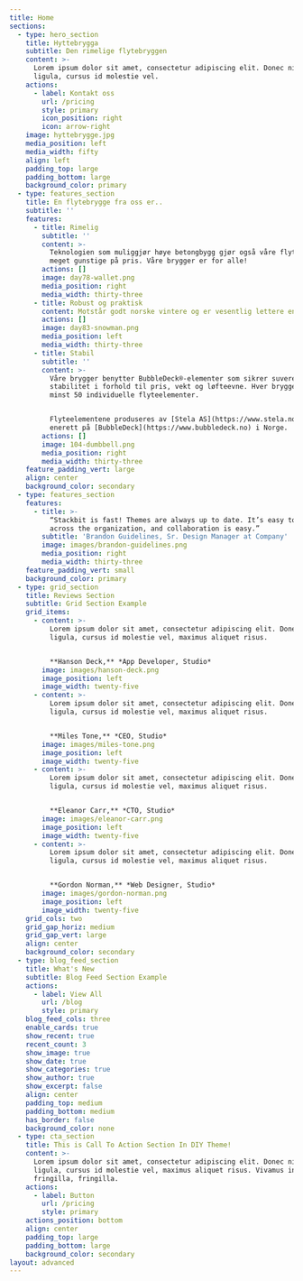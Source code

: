```yaml
---
title: Home
sections:
  - type: hero_section
    title: Hyttebrygga
    subtitle: Den rimelige flytebryggen
    content: >-
      Lorem ipsum dolor sit amet, consectetur adipiscing elit. Donec nisl
      ligula, cursus id molestie vel.
    actions:
      - label: Kontakt oss
        url: /pricing
        style: primary
        icon_position: right
        icon: arrow-right
    image: hyttebrygge.jpg
    media_position: left
    media_width: fifty
    align: left
    padding_top: large
    padding_bottom: large
    background_color: primary
  - type: features_section
    title: En flytebrygge fra oss er..
    subtitle: ''
    features:
      - title: Rimelig
        subtitle: ''
        content: >-
          Teknologien som muliggjør høye betongbygg gjør også våre flytebrygger
          meget gunstige på pris. Våre brygger er for alle!
        actions: []
        image: day78-wallet.png
        media_position: right
        media_width: thirty-three
      - title: Robust og praktisk
        content: Motstår godt norske vintere og er vesentlig lettere enn betongbrygger.
        actions: []
        image: day83-snowman.png
        media_position: left
        media_width: thirty-three
      - title: Stabil
        subtitle: ''
        content: >-
          Våre brygger benytter BubbleDeck®-elementer som sikrer suveren
          stabilitet i forhold til pris, vekt og løfteevne. Hver brygge har
          minst 50 individuelle flyteelementer.


          Flyteelementene produseres av [Stela AS](https://www.stela.no) som har
          enerett på [BubbleDeck](https://www.bubbledeck.no) i Norge.
        actions: []
        image: 104-dumbbell.png
        media_position: right
        media_width: thirty-three
    feature_padding_vert: large
    align: center
    background_color: secondary
  - type: features_section
    features:
      - title: >-
          “Stackbit is fast! Themes are always up to date. It’s easy to use
          across the organization, and collaboration is easy.”
        subtitle: 'Brandon Guidelines, Sr. Design Manager at Company'
        image: images/brandon-guidelines.png
        media_position: right
        media_width: thirty-three
    feature_padding_vert: small
    background_color: primary
  - type: grid_section
    title: Reviews Section
    subtitle: Grid Section Example
    grid_items:
      - content: >-
          Lorem ipsum dolor sit amet, consectetur adipiscing elit. Donec nisl
          ligula, cursus id molestie vel, maximus aliquet risus.


          **Hanson Deck,** *App Developer, Studio*
        image: images/hanson-deck.png
        image_position: left
        image_width: twenty-five
      - content: >-
          Lorem ipsum dolor sit amet, consectetur adipiscing elit. Donec nisl
          ligula, cursus id molestie vel, maximus aliquet risus.


          **Miles Tone,** *CEO, Studio*
        image: images/miles-tone.png
        image_position: left
        image_width: twenty-five
      - content: >-
          Lorem ipsum dolor sit amet, consectetur adipiscing elit. Donec nisl
          ligula, cursus id molestie vel, maximus aliquet risus.


          **Eleanor Carr,** *CTO, Studio*
        image: images/eleanor-carr.png
        image_position: left
        image_width: twenty-five
      - content: >-
          Lorem ipsum dolor sit amet, consectetur adipiscing elit. Donec nisl
          ligula, cursus id molestie vel, maximus aliquet risus.


          **Gordon Norman,** *Web Designer, Studio*
        image: images/gordon-norman.png
        image_position: left
        image_width: twenty-five
    grid_cols: two
    grid_gap_horiz: medium
    grid_gap_vert: large
    align: center
    background_color: secondary
  - type: blog_feed_section
    title: What's New
    subtitle: Blog Feed Section Example
    actions:
      - label: View All
        url: /blog
        style: primary
    blog_feed_cols: three
    enable_cards: true
    show_recent: true
    recent_count: 3
    show_image: true
    show_date: true
    show_categories: true
    show_author: true
    show_excerpt: false
    align: center
    padding_top: medium
    padding_bottom: medium
    has_border: false
    background_color: none
  - type: cta_section
    title: This is Call To Action Section In DIY Theme!
    content: >-
      Lorem ipsum dolor sit amet, consectetur adipiscing elit. Donec nisl
      ligula, cursus id molestie vel, maximus aliquet risus. Vivamus in nibh
      fringilla, fringilla.
    actions:
      - label: Button
        url: /pricing
        style: primary
    actions_position: bottom
    align: center
    padding_top: large
    padding_bottom: large
    background_color: secondary
layout: advanced
---
```

